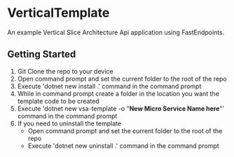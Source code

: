 # VerticalTemplate
An example Vertical Slice Architecture Api application using FastEndpoints.

## Getting Started

1. Git Clone the repo to your device
2. Open command prompt and set the current folder to the root of the repo
3. Execute 'dotnet new install .' command in the command prompt
4. While in command prompt create a folder in the location you want the template code to be created
5. Execute 'dotnet new vsa-template -o "**New Micro Service Name here**"' command in the command prompt
6. If you need to uninstall the template
    - Open command prompt and set the current folder to the root of the repo
    - Execute 'dotnet new uninstall .' command in the command prompt
